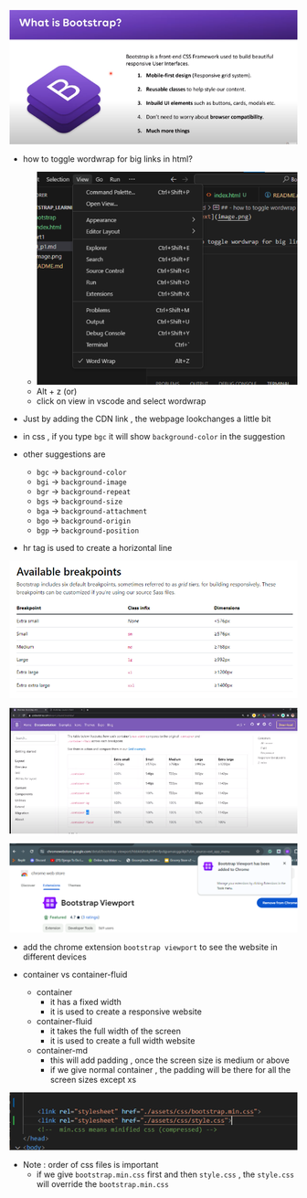 ![alt text](image.png)


- how to toggle wordwrap for big links in html?
    - ![alt text](image-1.png)
    - Alt + z  (or)
    - click  on view  in vscode and select wordwrap

- Just by adding the CDN link , the  webpage  lookchanges a little  bit

- in css , if you type `bgc` it will show `background-color` in the suggestion
- other suggestions are
    - `bgc` -> `background-color`
    - `bgi` -> `background-image`
    - `bgr` -> `background-repeat`
    - `bgs` -> `background-size`
    - `bga` -> `background-attachment`
    - `bgo` -> `background-origin`
    - `bgp` -> `background-position`

- hr tag is used to create a horizontal line


![alt text](image-2.png)

![alt text](image-3.png)

![alt text](image-4.png)

- add the  chrome extension `bootstrap viewport` to see the website in different devices

- container vs container-fluid
    - container
        - it has a fixed width
        - it is used to create a responsive website
    - container-fluid
        - it takes the full width of the screen
        - it is used to create a full width website
    - container-md
        - this will add padding ,  once the screen size is medium or above
        - if we give normal container , the padding will be there for all the screen sizes except xs


![alt text](image-5.png)
- Note : order of css files is important
    - if we give `bootstrap.min.css` first and then `style.css` , the `style.css` will override the `bootstrap.min.css`